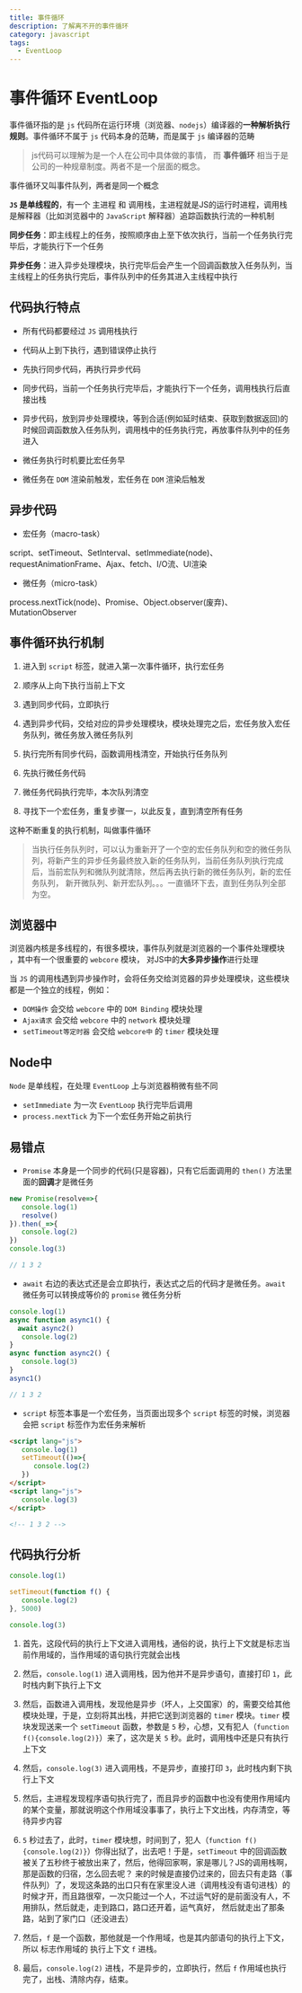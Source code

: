 ```yaml
---
title: 事件循环
description: 了解离不开的事件循环
category: javascript
tags:
  - EventLoop
---
```


# 事件循环 EventLoop

事件循环指的是 `js` 代码所在运行环境（浏览器、`nodejs`）编译器的**一种解析执行规则**。事件循环不属于 `js` 代码本身的范畴，而是属于 `js` 编译器的范畴

> js代码可以理解为是一个人在公司中具体做的事情， 而 **事件循环** 相当于是公司的一种规章制度。两者不是一个层面的概念。

事件循环又叫事件队列，两者是同一个概念

**`JS` 是单线程的**，有一个 主进程 和 调用栈，主进程就是JS的运行时进程，调用栈是解释器（比如浏览器中的 `JavaScript` 解释器）追踪函数执行流的一种机制

**同步任务**：即主线程上的任务，按照顺序由上至下依次执行，当前一个任务执行完毕后，才能执行下一个任务

**异步任务**：进入异步处理模块，执行完毕后会产生一个回调函数放入任务队列，当主线程上的任务执行完后，事件队列中的任务其进入主线程中执行

## 代码执行特点

* 所有代码都要经过 `JS` 调用栈执行

* 代码从上到下执行，遇到错误停止执行

* 先执行同步代码，再执行异步代码

* 同步代码，当前一个任务执行完毕后，才能执行下一个任务，调用栈执行后直接出栈

* 异步代码，放到异步处理模块，等到合适(例如延时结束、获取到数据返回)的时候回调函数放入任务队列，调用栈中的任务执行完，再放事件队列中的任务进入

* 微任务执行时机要比宏任务早

* 微任务在 `DOM` 渲染前触发，宏任务在 `DOM` 渲染后触发

## 异步代码

* 宏任务（macro-task）

script、setTimeout、SetInterval、setImmediate(node)、requestAnimationFrame、Ajax、fetch、I/O流、UI渲染

* 微任务（micro-task）

process.nextTick(node)、Promise、Object.observer(废弃)、MutationObserver

## 事件循环执行机制

1. 进入到 `script` 标签，就进入第一次事件循环，执行宏任务

2. 顺序从上向下执行当前上下文

3. 遇到同步代码，立即执行

4. 遇到异步代码，交给对应的异步处理模块，模块处理完之后，宏任务放入宏任务队列，微任务放入微任务队列

5. 执行完所有同步代码，函数调用栈清空，开始执行任务队列

6. 先执行微任务代码

7. 微任务代码执行完毕，本次队列清空

8. 寻找下一个宏任务，重复步骤一，以此反复，直到清空所有任务

这种不断重复的执行机制，叫做事件循环

> 当执行任务队列时，可以认为重新开了一个空的宏任务队列和空的微任务队列，将新产生的异步任务最终放入新的任务队列，当前任务队列执行完成后，当前宏队列和微队列就清除，然后再去执行新的微任务队列，新的宏任务队列，
> 新开微队列、新开宏队列。。。一直循环下去，直到任务队列全部为空。

## 浏览器中

浏览器内核是多线程的，有很多模块，事件队列就是浏览器的一个事件处理模块 ，其中有一个很重要的 `webcore` 模块， 对JS中的**大多异步操作**进行处理

当 `JS` 的调用栈遇到异步操作时，会将任务交给浏览器的异步处理模块，这些模块都是一个独立的线程，例如：

* `DOM操作` 会交给 `webcore` 中的 `DOM Binding` 模块处理
* `Ajax请求` 会交给 `webcore` 中的 `network` 模块处理
* `setTimeout等定时器` 会交给 `webcore中` 的 `timer` 模块处理

## Node中

`Node` 是单线程，在处理 `EventLoop` 上与浏览器稍微有些不同

* `setImmediate` 为一次 `EventLoop` 执行完毕后调用
* `process.nextTick` 为下一个宏任务开始之前执行

## 易错点

* `Promise` 本身是一个同步的代码(只是容器)，只有它后面调用的 `then()` 方法里面的**回调**才是微任务
```js
new Promise(resolve=>{
   console.log(1)
   resolve()
}).then(_=>{
   console.log(2)
})
console.log(3)

// 1 3 2
```

* `await` 右边的表达式还是会立即执行，表达式之后的代码才是微任务。`await` 微任务可以转换成等价的 `promise` 微任务分析
```js
console.log(1)
async function async1() {
  await async2()
   console.log(2)
}
async function async2() {
   console.log(3)
}
async1()

// 1 3 2
```

* `script` 标签本事是一个宏任务，当页面出现多个 `script` 标签的时候，浏览器会把 `script` 标签作为宏任务来解析

```html
<script lang="js">
   console.log(1)
   setTimeout(()=>{
      console.log(2)
   })
</script>
<script lang="js">
   console.log(3)
</script>

<!-- 1 3 2 -->
```

## 代码执行分析

```ts
console.log(1)

setTimeout(function f() {
   console.log(2)
}, 5000)

console.log(3)
```

1. 首先，这段代码的执行上下文进入调用栈，通俗的说，执行上下文就是标志当前作用域的，当作用域的语句执行完就会出栈

2. 然后，`console.log(1)` 进入调用栈，因为他并不是异步语句，直接打印 `1`，此时栈内剩下执行上下文

3. 然后，函数进入调用栈，发现他是异步（坏人，上交国家）的，需要交给其他模块处理，于是，立刻将其出栈，并把它送到浏览器的 `timer` 模块。`timer` 模块发现送来一个 `setTimeout`
   函数，参数是 `5` 秒，心想，又有犯人（`function f(){console.log(2)}`）来了，这次是关 `5` 秒。此时，调用栈中还是只有执行上下文

4. 然后，`console.log(3)` 进入调用栈，不是异步，直接打印 `3`，此时栈内剩下执行上下文

5. 然后，主进程发现程序语句执行完了，而且异步的函数中也没有使用作用域内的某个变量，那就说明这个作用域没事事了，执行上下文出栈，内存清空，等待异步内容

6. `5` 秒过去了，此时，`timer`
   模块想，时间到了，犯人（`function f(){console.log(2)}`）你得出狱了，出去吧！于是，`setTimeout` 中的回调函数被关了五秒终于被放出来了，然后，他得回家啊，家是哪儿？JS的调用栈啊，那是函数的归宿，怎么回去呢？
   来的时候是直接仍过来的，回去只有走路（事件队列）了，发现这条路的出口只有在家里没人进（调用栈没有语句进栈）的时候才开，而且路很窄，一次只能过一个人，不过运气好的是前面没有人，不用排队，然后就走，走到路口，路口还开着，运气真好，
   然后就走出了那条路，站到了家门口（还没进去）

7. 然后，`f` 是一个函数，那他就是一个作用域，也是其内部语句的执行上下文，所以 标志作用域的 执行上下文 `f` 进栈。

8. 最后，`console.log(2)` 进栈，不是异步的，立即执行，然后 `f` 作用域也执行完了，出栈、清除内存，结束。
